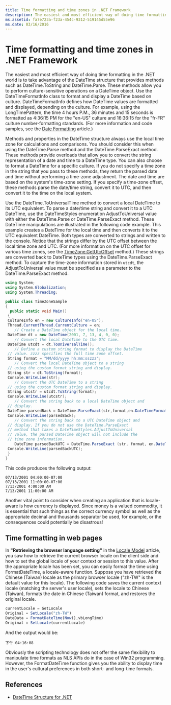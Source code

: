 ```yaml
---
title: Time formatting and time zones in .NET Framework
description: The easiest and most efficient way of doing time formatting in the .NET world is to take advantage of the *DateTime* structure that provides methods such as *DateTime.ToString* and *DateTime.Parse*.
ms.assetid: fa7e723a-f23a-454c-9312-519145d55e96
ms.date: 03/16/2016
---
```


# Time formatting and time zones in .NET Framework

The easiest and most efficient way of doing time formatting in the .NET world is to take advantage of the DateTime structure that provides methods such as DateTime.ToString and DateTime.Parse.
These methods allow you to perform culture-sensitive operations on a DateTime object.
Use the DateTimeFormatInfo class to format and display a DateTime based on culture.
DateTimeFormatInfo defines how DateTime values are formatted and displayed, depending on the culture.
For example, using the LongTimePattern, the time 4 hours P.M., 36 minutes and 15 seconds is formatted as 4:36:15 PM for the "en-US" culture and 16:36:15 for the "fr-FR" culture number-formatting standards.
(For more information and code samples, see the [Date Formatting](date-formatting.md) article.)

Methods and properties in the DateTime structure always use the local time zone for calculations and comparisons.
You should consider this when using the DateTime.Parse method and the DateTime.ParseExact method.
These methods provide overloads that allow you to convert the string representation of a date and time to a DateTime type.
You can also choose to format a DateTime for a specific culture.
If you do not specify a time zone in the string that you pass to these methods, they return the parsed date and time without performing a time-zone adjustment.
The date and time are based on the system's time-zone setting.
If you specify a time-zone offset, these methods parse the date/time string, convert it to UTC, and then convert it to the time on the local system.

Use the DateTime.ToUniversalTime method to convert a local DateTime to its UTC equivalent.
To parse a date/time string and convert it to a UTC DateTime, use the DateTimeStyles enumeration AdjustToUniversal value with either the DateTime.Parse or DateTime.ParseExact method.
These DateTime manipulations are illustrated in the following code example.
This example creates a DateTime for the local time and then converts it to the UTC equivalent DateTime.
Both types are converted to strings and written to the console.
Notice that the strings differ by the UTC offset between the local time zone and UTC.
(For more information on the UTC offset for various time zones, see the [TimeZone.GetUtcOffset](/dotnet/api/system.timezone.getutcoffset) method.)
These strings are converted back to DateTime types using the DateTime.ParseExact method.
To capture the time-zone information stored in `utcdt`, the AdjustToUniversal value must be specified as a parameter to the DateTime.ParseExact method.

```csharp
using System;
using System.Globalization;
using System.Threading;

public class TimeZoneSample
{
  public static void Main()
 {
 CultureInfo en = new CultureInfo("en-US");
 Thread.CurrentThread.CurrentCulture = en;
    // Create a DateTime object for the local time.
 DateTime dt = new DateTime(2001, 7, 13, 4, 0, 0);
    // Convert the local DateTime to the UTC time.
 DateTime utcdt = dt.ToUniversalTime();
    // Define a custom string format to display the DateTime
 // value. zzzz specifies the full time zone offset.
 String format = "MM/dd/yyyy hh:mm:sszzz";
    // Convert the local DateTime object to a string
 // using the custom format string and display.
 String str = dt.ToString(format);
 Console.WriteLine(str);
    // Convert the UTC DateTime to a string
 // using the custom format string and display.
 String utcstr = utcdt.ToString(format);
 Console.WriteLine(utcstr);
    // Convert the string back to a local DateTime object and
 // display.
 DateTime parsedBack = DateTime.ParseExact(str,format,en.DateTimeFormat);
 Console.WriteLine(parsedBack);
    // Convert the string back to a UTC DateTime object and
 // display. If you do not use the DateTime.ParseExact
 // method that takes a DateTimeStyles.AdjustToUniversal
 // value, the parsed DateTime object will not include the
 // time zone information.
    DateTime parsedBackUTC = DateTime.ParseExact (str, format, en.DateTimeFormat, DateTimeStyles.AdjustToUniversal);
 Console.WriteLine(parsedBackUTC);
 }
}
```

This code produces the following output:

```console
07/13/2001 04:00:00-07:00 
07/13/2001 11:00:00-07:00 
7/13/2001 4:00:00 AM 
7/13/2001 11:00:00 AM 
```

Another vital point to consider when creating an application that is locale-aware is how currency is displayed.
Since money is a valued commodity, it is essential that such things as the correct currency symbol as well as the appropriate decimal and thousands separator be used, for example, or the consequences could potentially be disastrous!

## Time formatting in web pages

In **"Retrieving the browser language setting"** in the [Locale Model](locale-model.md) article, you saw how to retrieve the current browser locale on the client side and how to set the global locale of your context or session to this value.
After the appropriate locale has been set, you can easily format the time using FormatDateTime, a locale-aware function.
Suppose you have retrieved the Chinese (Taiwan) locale as the primary browser locale ("zh-TW" is the default value for this locale).
The following code saves the current context locale (matching the server's user locale), sets the locale to Chinese (Taiwan), formats the date in Chinese (Taiwan) format, and restores the original locale.

```javascript
currentLocale = GetLocale
Original = SetLocale("zh-TW")
DateData = FormatDateTime(Now(),vbLongTime)
Original = SetLocale(currentLocale)
```

And the output would be:

```console
下午 04:16:08 
```

Obviously the scripting technology does not offer the same flexibility to manipulate time formats as NLS APIs do in the case of Win32 programming.
However, the FormatDateTime function gives you the ability to display time in the user's cultural preferences in both short- and long-time formats.

## References

* [DateTime Structure for .NET](/dotnet/api/system.datetime)  

